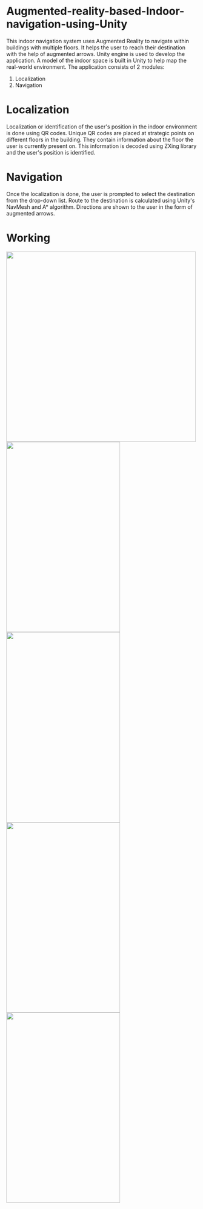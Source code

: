 # Augmented-reality-based-Indoor-navigation-using-Unity
This indoor navigation system uses Augmented Reality to navigate within buildings with multiple floors. It helps the user to reach their destination with the help of augmented arrows. Unity engine is used to develop the application. A model of the indoor space is built in Unity to help map the real-world environment. The application consists of 2 modules:
1. Localization
2. Navigation
# Localization 
Localization or identification of the user's position in the indoor environment is done using QR codes. Unique QR codes are placed at strategic points on different floors in the building. They contain information about the floor the user is currently present on. This information is decoded using ZXing library and the user's position is identified.
# Navigation
Once the localization is done, the user is prompted to select the destination from the drop-down list. Route to the destination is calculated using Unity's NavMesh and A* algorithm. Directions are shown to the user in the form of augmented arrows.
# Working

<img src="https://github.com/adits16/Augmented-reality-based-Indoor-navigation-using-Unity/assets/81611120/aabdb9ef-0719-41ce-8da4-a2a2836f2c65" width="500" height="500">
<img src="https://github.com/adits16/Augmented-reality-based-Indoor-navigation-using-Unity/assets/81611120/3fbc77df-427f-4416-a14d-3d62f6278929" width="300" height="500">
<img src="https://github.com/adits16/Augmented-reality-based-Indoor-navigation-using-Unity/assets/81611120/6d5c9dad-1a25-40f2-bf95-7b31b554fe55" width="300" height="500">
<img src="https://github.com/adits16/Augmented-reality-based-Indoor-navigation-using-Unity/assets/81611120/034e1be6-3062-4dec-9328-c398dbe612c8" width="300" height="500">
<img src="https://github.com/adits16/Augmented-reality-based-Indoor-navigation-using-Unity/assets/81611120/28aa6dc5-8ebe-4145-852a-77ddf45fac13" width="300" height="500">
